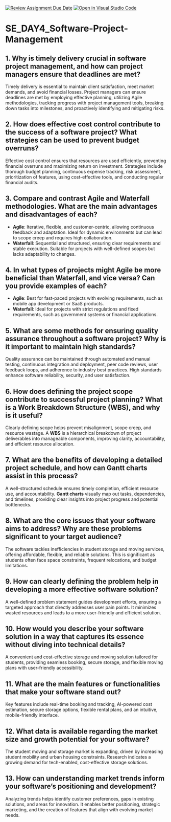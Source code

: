 [![Review Assignment Due Date](https://classroom.github.com/assets/deadline-readme-button-22041afd0340ce965d47ae6ef1cefeee28c7c493a6346c4f15d667ab976d596c.svg)](https://classroom.github.com/a/9pw6JKcu)
[![Open in Visual Studio Code](https://classroom.github.com/assets/open-in-vscode-2e0aaae1b6195c2367325f4f02e2d04e9abb55f0b24a779b69b11b9e10269abc.svg)](https://classroom.github.com/online_ide?assignment_repo_id=18439299&assignment_repo_type=AssignmentRepo)

# SE_DAY4_Software-Project-Management

## 1. Why is timely delivery crucial in software project management, and how can project managers ensure that deadlines are met?
Timely delivery is essential to maintain client satisfaction, meet market demands, and avoid financial losses. Project managers can ensure deadlines are met by employing effective planning, utilizing Agile methodologies, tracking progress with project management tools, breaking down tasks into milestones, and proactively identifying and mitigating risks.

## 2. How does effective cost control contribute to the success of a software project? What strategies can be used to prevent budget overruns?
Effective cost control ensures that resources are used efficiently, preventing financial overruns and maximizing return on investment. Strategies include thorough budget planning, continuous expense tracking, risk assessment, prioritization of features, using cost-effective tools, and conducting regular financial audits.

## 3. Compare and contrast Agile and Waterfall methodologies. What are the main advantages and disadvantages of each?
- **Agile**: Iterative, flexible, and customer-centric, allowing continuous feedback and adaptation. Ideal for dynamic environments but can lead to scope creep and requires high collaboration.
- **Waterfall**: Sequential and structured, ensuring clear requirements and stable execution. Suitable for projects with well-defined scopes but lacks adaptability to changes.

## 4. In what types of projects might Agile be more beneficial than Waterfall, and vice versa? Can you provide examples of each?
- **Agile**: Best for fast-paced projects with evolving requirements, such as mobile app development or SaaS products.
- **Waterfall**: Ideal for projects with strict regulations and fixed requirements, such as government systems or financial applications.

## 5. What are some methods for ensuring quality assurance throughout a software project? Why is it important to maintain high standards?
Quality assurance can be maintained through automated and manual testing, continuous integration and deployment, peer code reviews, user feedback loops, and adherence to industry best practices. High standards enhance software reliability, security, and user satisfaction.

## 6. How does defining the project scope contribute to successful project planning? What is a Work Breakdown Structure (WBS), and why is it useful?
Clearly defining scope helps prevent misalignment, scope creep, and resource wastage. A **WBS** is a hierarchical breakdown of project deliverables into manageable components, improving clarity, accountability, and efficient resource allocation.

## 7. What are the benefits of developing a detailed project schedule, and how can Gantt charts assist in this process?
A well-structured schedule ensures timely completion, efficient resource use, and accountability. **Gantt charts** visually map out tasks, dependencies, and timelines, providing clear insights into project progress and potential bottlenecks.

## 8. What are the core issues that your software aims to address? Why are these problems significant to your target audience?
The software tackles inefficiencies in student storage and moving services, offering affordable, flexible, and reliable solutions. This is significant as students often face space constraints, frequent relocations, and budget limitations.

## 9. How can clearly defining the problem help in developing a more effective software solution?
A well-defined problem statement guides development efforts, ensuring a targeted approach that directly addresses user pain points. It minimizes wasted resources and leads to a more user-friendly and efficient solution.

## 10. How would you describe your software solution in a way that captures its essence without diving into technical details?
A convenient and cost-effective storage and moving solution tailored for students, providing seamless booking, secure storage, and flexible moving plans with user-friendly accessibility.

## 11. What are the main features or functionalities that make your software stand out?
Key features include real-time booking and tracking, AI-powered cost estimation, secure storage options, flexible rental plans, and an intuitive, mobile-friendly interface.

## 12. What data is available regarding the market size and growth potential for your software?
The student moving and storage market is expanding, driven by increasing student mobility and urban housing constraints. Research indicates a growing demand for tech-enabled, cost-effective storage solutions.

## 13. How can understanding market trends inform your software’s positioning and development?
Analyzing trends helps identify customer preferences, gaps in existing solutions, and areas for innovation. It enables better positioning, strategic marketing, and the creation of features that align with evolving market needs.

